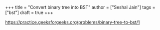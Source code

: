 +++
title = "Convert binary tree into BST"
author = ["Seshal Jain"]
tags = ["bst"]
draft = true
+++

<https://practice.geeksforgeeks.org/problems/binary-tree-to-bst/1>
